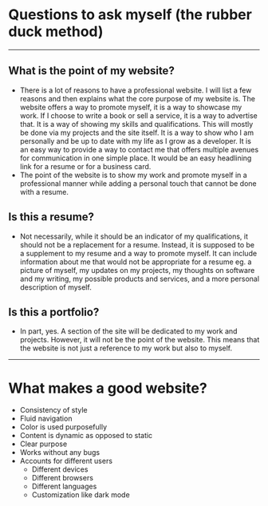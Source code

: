 
# Questions to ask myself (the rubber duck method)

------------------------------------------------------------------------------
## What is the point of my website?
- There is a lot of reasons to have a professional website. I will list a
  few reasons and then explains what the core purpose of my website is.
  The website offers a way to promote myself, it is a way to showcase my
  work. If I choose to write a book or sell a service, it is a way to
  advertise that. It is a way of showing my skills and qualifications.
  This will mostly be done via my projects and the site itself. It is a
  way to show who I am personally and be up to date with my life as I grow
  as a developer. It is an easy way to provide a way to contact me that
  offers multiple avenues for communication in one simple place. It would
  be an easy headlining link for a resume or for a business card.
- The point of the website is to show my work and promote myself in
  a professional manner while adding a personal touch that cannot be
  done with a resume.
## Is this a resume?
- Not necessarily, while it should be an indicator of my qualifications,
  it should not be a replacement for a resume. Instead, it is supposed to
  be a supplement to my resume and a way to promote myself. It can include
  information about me that would not be appropriate for a resume eg. a
  picture of myself, my updates on my projects, my thoughts on software
  and my writing, my possible products and services, and a more personal
  description of myself.
## Is this a portfolio?
- In part, yes. A section of the site will be dedicated to my work and
  projects. However, it will not be the point of the website. This means
  that the website is not just a reference to my work but also to myself.
------------------------------------------------------------------------------
# What makes a good website?
- Consistency of style
- Fluid navigation
- Color is used purposefully
- Content is dynamic as opposed to static
- Clear purpose
- Works without any bugs
- Accounts for different users
    - Different devices
    - Different browsers
    - Different languages
    - Customization like dark mode
    



